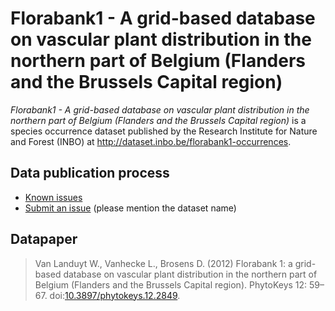# Florabank1 - A grid-based database on vascular plant distribution in the northern part of Belgium (Flanders and the Brussels Capital region)

*Florabank1 - A grid-based database on vascular plant distribution in the northern part of Belgium (Flanders and the Brussels Capital region)* is a species occurrence dataset published by the Research Institute for Nature and Forest (INBO) at http://dataset.inbo.be/florabank1-occurrences.

## Data publication process

* [Known issues](https://github.com/inbo/data-publication/labels/florabank1-occurrences)
* [Submit an issue](https://github.com/inbo/data-publication/issues/new) (please mention the dataset name)

## Datapaper

> Van Landuyt W., Vanhecke L., Brosens D. (2012) Florabank 1: a grid-based database on vascular plant distribution in the northern part of Belgium (Flanders and the Brussels Capital region). PhytoKeys 12: 59–67. doi:[10.3897/phytokeys.12.2849](http://doi.org/10.3897/phytokeys.12.2849).
